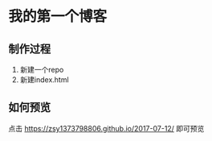 # 我的第一个博客
## 制作过程

1. 新建一个repo
2. 新建index.html

## 如何预览 

点击 https://zsy1373798806.github.io/2017-07-12/ 即可预览
